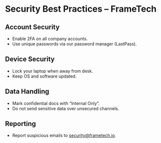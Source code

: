# Security Best Practices – FrameTech

## Account Security
- Enable 2FA on all company accounts.
- Use unique passwords via our password manager (LastPass).

## Device Security
- Lock your laptop when away from desk.
- Keep OS and software updated.

## Data Handling
- Mark confidential docs with “Internal Only”.
- Do not send sensitive data over unsecured channels.

## Reporting
- Report suspicious emails to security@frametech.io.
